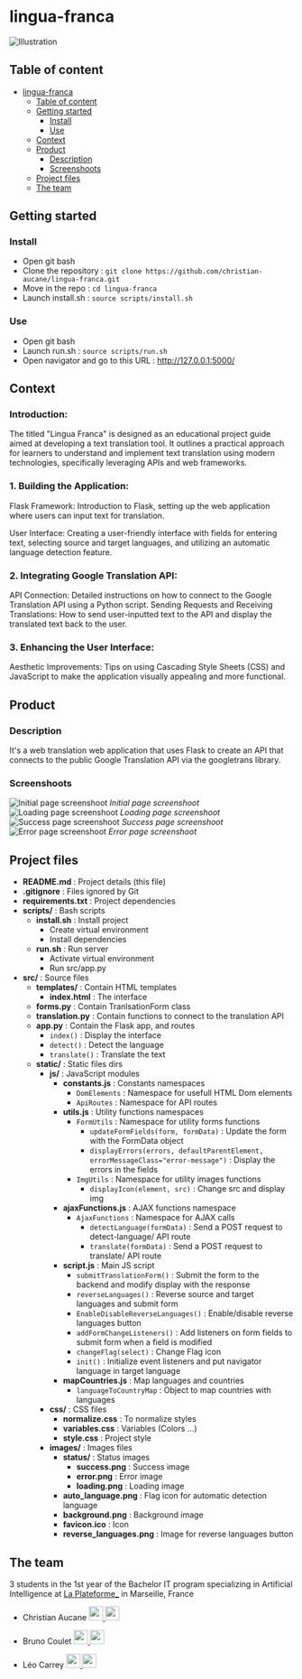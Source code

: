 # lingua-franca
![Illustration](images/illustration.png)

## Table of content
- [lingua-franca](#lingua-franca)
  - [Table of content](#table-of-content)
  - [Getting started](#getting-started)
    - [Install](#install)
    - [Use](#use)
  - [Context](#context)
  - [Product](#product)
    - [Description](#description)
    - [Screenshoots](#screenshoots)
  - [Project files](#project-files)
  - [The team](#the-team)

## Getting started
### Install
- Open git bash
- Clone the repository : `git clone https://github.com/christian-aucane/lingua-franca.git`
- Move in the repo : `cd lingua-franca`
- Launch install.sh : `source scripts/install.sh`
### Use
- Open git bash
- Launch run.sh : `source scripts/run.sh`
- Open navigator and go to this URL : http://127.0.0.1:5000/

## Context

### Introduction:
The titled "Lingua Franca" is designed as an educational project guide aimed at developing a text translation tool. It outlines a practical approach for learners to understand and implement text translation using modern technologies, specifically leveraging APIs and web frameworks.

### 1. Building the Application:
Flask Framework: Introduction to Flask, setting up the web application where users can input text for translation.

User Interface: Creating a user-friendly interface with fields for entering text, selecting source and target languages, and utilizing an automatic language detection feature.

### 2. Integrating Google Translation API:
API Connection: Detailed instructions on how to connect to the Google Translation API using a Python script.
Sending Requests and Receiving Translations: How to send user-inputted text to the API and display the translated text back to the user.

### 3. Enhancing the User Interface:
Aesthetic Improvements: Tips on using Cascading Style Sheets (CSS) and JavaScript to make the application visually appealing and more functional.

## Product
### Description
It's a web translation web application that uses Flask to create an API that connects to the public Google Translation API via the googletrans library.
### Screenshoots
![Initial page screenshoot](images/screenshoots/initial.png)
*Initial page screenshoot*
![Loading page screenshoot](images/screenshoots/loading.png)
*Loading page screenshoot*
![Success page screenshoot](images/screenshoots/success.png)
*Success page screenshoot*
![Error page screenshoot](images/screenshoots/error.png)
*Error page screenshoot*

## Project files
- **README.md** : Project details (this file)
- **.gitignore** : Files ignored by Git
- **requirements.txt** : Project dependencies
- **scripts/** : Bash scripts
    - **install.sh** : Install project
        - Create virtual environment
        - Install dependencies
    - **run.sh** : Run server
        - Activate virtual environment
        - Run src/app.py
- **src/** : Source files
    - **templates/** : Contain HTML templates
        - **index.html** : The interface
    - **forms.py** : Contain TranlsationForm class
    - **translation.py** : Contain functions to connect to the translation API
    - **app.py** : Contain the Flask app, and routes
        - `index()` : Display the interface
        - `detect()` : Detect the language
        - `translate()` : Translate the text
    - **static/** : Static files dirs
        - **js/** : JavaScript modules
            - **constants.js** : Constants namespaces
                - `DomElements` : Namespace for usefull HTML Dom elements
                - `ApiRoutes` : Namespace for API routes
            - **utils.js** : Utility functions namespaces
                - `FormUtils` : Namespace for utility forms functions
                    - `updateFormFields(form, formData)` : Update the form with the FormData object
                    - `displayErrors(errors, defaultParentElement, errorMessageClass="error-message")` : Display the errors in the fields
                - `ImgUtils` : Namespace for utility images functions
                    - `displayIcon(element, src)` : Change src and display img
            - **ajaxFunctions.js** : AJAX functions namespace
                - `AjaxFunctions` : Namespace for AJAX calls
                    - `detectLanguage(formData)` : Send a POST request to detect-language/ API route
                    - `translate(formData)` : Send a POST request to translate/ API route
            - **script.js** : Main JS script
                - `submitTranslationForm()` : Submit the form to the backend and modify display with the response
                - `reverseLanguages()` : Reverse source and target languages and submit form
                - `EnableDisableReverseLanguages()` : Enable/disable reverse languages button
                - `addFormChangeListeners()` : Add listeners on form fields to submit form when a field is modified
                - `changeFlag(select)` : Change Flag icon
                - `init()` : Initialize event listeners and put navigator language in target language
            - **mapCountries.js** : Map languages and countries
                - `languageToCountryMap` : Object to map countries with languages
        - **css/** : CSS files
            - **normalize.css** : To normalize styles
            - **variables.css** : Variables (Colors ...)
            - **style.css** : Project style
        - **images/** : Images files
            - **status/** : Status images
                - **success.png** : Success image
                - **error.png** : Error image
                - **loading.png** : Loading image
            - **auto_language.png** : Flag icon for automatic detection language
            - **background.png** : Background image
            - **favicon.ico** : Icon
            - **reverse_languages.png** : Image for reverse languages button
  
## The team
3 students in the 1st year of the Bachelor IT program specializing in Artificial Intelligence at [La Plateforme_](https://laplateforme.io/) in Marseille, France

- Christian Aucane
  <a href="https://www.linkedin.com/in/christian-aucane/">
    <img src="images/logos/linkedin.png" width=25>
  </a>
  <a href="https://github.com/christian-aucane">
    <img src="images/logos/github.png" width=25>
  </a>
- Bruno Coulet
  <a href="https://www.linkedin.com/in/bruno-coulet/">
    <img src="images/logos/linkedin.png" width=25>
  </a>
  <a href="https://github.com/bruno-coulet">
    <img src="images/logos/github.png" width=25>
  </a>

- Léo Carrey
  <a href="https://www.linkedin.com/in/leo-carrey/">
    <img src="images/logos/linkedin.png" width=25>
  </a>
  <a href="https://github.com/leo-carrey/">
    <img src="images/logos/github.png" width=25>
  </a>